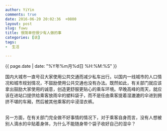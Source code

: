 ```yaml
---
author: YiYin
comments: true
date: 2016-06-20 20:02:36  +0800
layout: post
slug: fuwu
title: 很简单但很少有人做的事
categories: [说]
tags:
-  生活

---
```

<div class="saying">
<div class="timestamp">{{ page.date | date: "%Y年%m月%d日 %H:%M:%S" }}</div>

国内大城市一直号召大家使用公共交通而减少私车出行。以国内一线城市的人口情况和城市规划情况，不鼓励使用公共交通也没有办法。既然如此，有关部门就应该拿出鼓励大家使用的诚意，创造更舒服更贴心的乘车环境。早晚高峰的雨天，就应该在进站口提供给乘客放雨伞的塑料袋子，而不是任由乘客提着湿漉漉的伞进到拥挤不堪的车厢，然后被其他乘客的伞浸湿衣裤。<br><br>

另一方面，在有关部门完全做不好事情的情况下，对于乘客自身而言，没有人想被别人滴水的伞贴着身体，为什么不能随身带个袋子收好自己的湿伞？

</div>